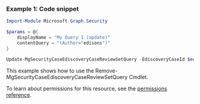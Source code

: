 ### Example 1: Code snippet

```powershellImport-Module Microsoft.Graph.Security

$params = @{
	displayName = "My Query 1 (update)"
	contentQuery = "(Author="edisons")"
}

Update-MgSecurityCaseEdiscoveryCaseReviewSetQuery -EdiscoveryCaseId $ediscoveryCaseId -EdiscoveryReviewSetId $ediscoveryReviewSetId -EdiscoveryReviewSetQueryId $ediscoveryReviewSetQueryId -BodyParameter $params
```
This example shows how to use the Remove-MgSecurityCaseEdiscoveryCaseReviewSetQuery Cmdlet.
To learn about permissions for this resource, see the [permissions reference](/graph/permissions-reference).

